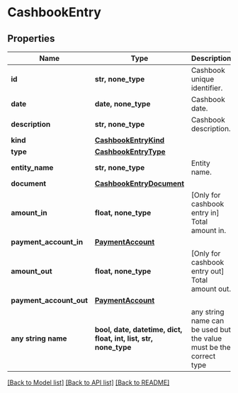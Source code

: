 # CashbookEntry


## Properties
Name | Type | Description | Notes
------------ | ------------- | ------------- | -------------
**id** | **str, none_type** | Cashbook unique identifier. | [optional] 
**date** | **date, none_type** | Cashbook date. | [optional] 
**description** | **str, none_type** | Cashbook description. | [optional] 
**kind** | [**CashbookEntryKind**](CashbookEntryKind.md) |  | [optional] 
**type** | [**CashbookEntryType**](CashbookEntryType.md) |  | [optional] 
**entity_name** | **str, none_type** | Entity name. | [optional] 
**document** | [**CashbookEntryDocument**](CashbookEntryDocument.md) |  | [optional] 
**amount_in** | **float, none_type** | [Only for cashbook entry in] Total amount in. | [optional] 
**payment_account_in** | [**PaymentAccount**](PaymentAccount.md) |  | [optional] 
**amount_out** | **float, none_type** | [Only for cashbook entry out] Total amount out. | [optional] 
**payment_account_out** | [**PaymentAccount**](PaymentAccount.md) |  | [optional] 
**any string name** | **bool, date, datetime, dict, float, int, list, str, none_type** | any string name can be used but the value must be the correct type | [optional]

[[Back to Model list]](../README.md#documentation-for-models) [[Back to API list]](../README.md#documentation-for-api-endpoints) [[Back to README]](../README.md)


